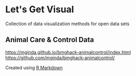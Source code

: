 # Let's Get Visual

Collection of data visualization methods for open data sets

## Animal Care & Control Data

https://mginda.github.io/bmghack-animalcontrol/index.html  
https://github.com/mginda/bmghack-animalcontrol/  

Created using [R Markdown](https://rmarkdown.rstudio.com/)
